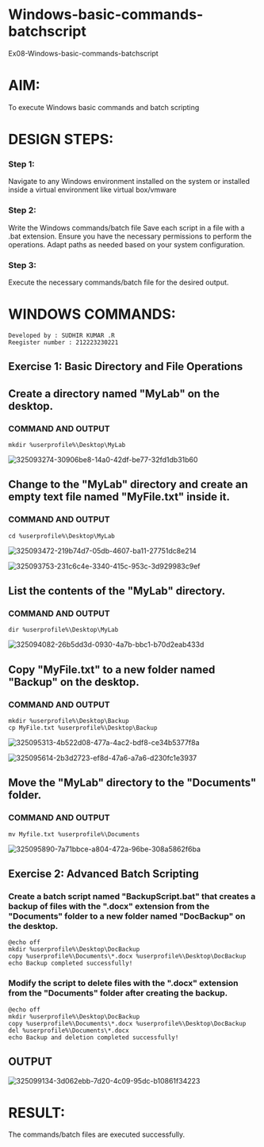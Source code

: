 # Windows-basic-commands-batchscript
Ex08-Windows-basic-commands-batchscript

# AIM:
To execute Windows basic commands and batch scripting

# DESIGN STEPS:

### Step 1:

Navigate to any Windows environment installed on the system or installed inside a virtual environment like virtual box/vmware 

### Step 2:

Write the Windows commands/batch file
Save each script in a file with a .bat extension.
Ensure you have the necessary permissions to perform the operations.
Adapt paths as needed based on your system configuration.
### Step 3:

Execute the necessary commands/batch file for the desired output. 

# WINDOWS COMMANDS:

```
Developed by : SUDHIR KUMAR .R
Reegister number : 212223230221
```
## Exercise 1: Basic Directory and File Operations

## Create a directory named "MyLab" on the desktop.
### COMMAND AND OUTPUT

```
mkdir %userprofile%\Desktop\MyLab
```

![325093274-30906be8-14a0-42df-be77-32fd1db31b60](https://github.com/Sudhirr5/Windows-basic-commands-batchscript/assets/139332214/4008d308-66fe-4e82-b93b-26d65e718280)

## Change to the "MyLab" directory and create an empty text file named "MyFile.txt" inside it.
### COMMAND AND OUTPUT

```
cd %userprofile%\Desktop\MyLab
```

![325093472-219b74d7-05db-4607-ba11-27751dc8e214](https://github.com/Sudhirr5/Windows-basic-commands-batchscript/assets/139332214/a9ad2464-6907-4518-9858-335a0a49883c)

![325093753-231c6c4e-3340-415c-953c-3d929983c9ef](https://github.com/Sudhirr5/Windows-basic-commands-batchscript/assets/139332214/6ab008a7-0154-412f-b7fc-5c03081cae98)


## List the contents of the "MyLab" directory.
### COMMAND AND OUTPUT

```
dir %userprofile%\Desktop\MyLab
```

![325094082-26b5dd3d-0930-4a7b-bbc1-b70d2eab433d](https://github.com/Sudhirr5/Windows-basic-commands-batchscript/assets/139332214/97a23ea5-1dbd-4bbf-bc32-84af1c7fac86)

## Copy "MyFile.txt" to a new folder named "Backup" on the desktop.
### COMMAND AND OUTPUT

```
mkdir %userprofile%\Desktop\Backup
cp MyFile.txt %userprofile%\Desktop\Backup
```

![325095313-4b522d08-477a-4ac2-bdf8-ce34b5377f8a](https://github.com/Sudhirr5/Windows-basic-commands-batchscript/assets/139332214/d0b695f2-c748-4f68-a129-aa74d02fc8b5)

![325095614-2b3d2723-ef8d-47a6-a7a6-d230fc1e3937](https://github.com/Sudhirr5/Windows-basic-commands-batchscript/assets/139332214/3ef12c67-faf6-414c-863b-c67e6be169bb)

## Move the "MyLab" directory to the "Documents" folder.
### COMMAND AND OUTPUT

```
mv Myfile.txt %userprofile%\Documents
```

![325095890-7a71bbce-a804-472a-96be-308a5862f6ba](https://github.com/Sudhirr5/Windows-basic-commands-batchscript/assets/139332214/fb5bd4f7-cff4-4d00-8327-e0c8b66f1328)

## Exercise 2: Advanced Batch Scripting

### Create a batch script named "BackupScript.bat" that creates a backup of files with the ".docx" extension from the "Documents" folder to a new folder named "DocBackup" on the desktop.
```
@echo off
mkdir %userprofile%\Desktop\DocBackup
copy %userprofile%\Documents\*.docx %userprofile%\Desktop\DocBackup
echo Backup completed successfully!
```
### Modify the script to delete files with the ".docx" extension from the "Documents" folder after creating the backup.
```
@echo off
mkdir %userprofile%\Desktop\DocBackup
copy %userprofile%\Documents\*.docx %userprofile%\Desktop\DocBackup
del %userprofile%\Documents\*.docx
echo Backup and deletion completed successfully!
```

## OUTPUT

![325099134-3d062ebb-7d20-4c09-95dc-b10861f34223](https://github.com/Sudhirr5/Windows-basic-commands-batchscript/assets/139332214/cec909ff-33dd-4fee-b6de-ea2403ae5f0b)

# RESULT:
The commands/batch files are executed successfully.

